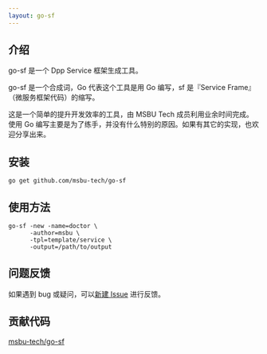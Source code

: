 ```yaml
---
layout: go-sf
---
```

## 介绍

go-sf 是一个 Dpp Service 框架生成工具。

go-sf 是一个合成词，Go 代表这个工具是用 Go 编写，sf 是『Service Frame』（微服务框架代码）的缩写。

这是一个简单的提升开发效率的工具，由 MSBU Tech 成员利用业余时间完成。使用 Go 编写主要是为了练手，并没有什么特别的原因。如果有其它的实现，也欢迎分享出来。

## 安装

```shell
go get github.com/msbu-tech/go-sf
```

## 使用方法

```shell
go-sf -new -name=doctor \
      -author=msbu \
      -tpl=template/service \
      -output=/path/to/output
```

## 问题反馈

如果遇到 bug 或疑问，可以[新建 Issue](https://github.com/msbu-tech/go-sf/issues/new) 进行反馈。

## 贡献代码

<a href="https://github.com/msbu-tech/go-sf">msbu-tech/go-sf</a>
